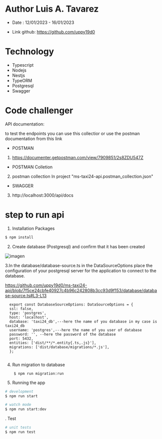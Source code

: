 # Author Luis A. Tavarez

- Date : 12/01/2023 - 16/01/2023

- Link github: https://github.com/uppy19d0

# Technology

- Typescript
- Nodejs
- Nestjs
- TypeORM
- Postgresql
- Swagger

# Code challenger

API documentation:

to test the endpoints you can use this collectior or use the postman documentation from this link

- POSTMAN

1. https://documenter.getpostman.com/view/7909851/2s8ZDU547Z

- POSTMAN Colletion

2. postman collection In project "ms-taxi24-api.postman_collection.json"

- SWAGGER

3. http://localhost:3000/api/docs

# step to run api

1. Installation Packages

```bash
$ npm install
```

2. Create database (Postgresql) and confirm that it has been created

![imagen](https://user-images.githubusercontent.com/51054204/212464846-2c5d0144-ee31-46d8-8a15-a5d00879f71a.png)

3.In the database/database-source.ts in the DataSourceOptions place the configuration of your postgresql server for the application to connect to the database.

https://github.com/uppy19d0/ms-taxi24-api/blob/7f5ce24cbfe40927c4b96c242808b3cc93d9f153/database/database-source.ts#L3-L13
```
  export const DatabaseSourceOptions: DataSourceOptions = {
  ssl: false,
  type: 'postgres',
  host: 'localhost',
  database: 'taxi24_db',---here the name of you database in my case is taxi24_db
  username: 'postgres',---here the name of you user of database
  password: '', --here the password of the database
  port: 5432,
  entities: ['dist/**/*.entity{.ts,.js}'],
  migrations: ['dist/database/migrations/*.js'],
  };


```
4. Run migration to database

```
    $ npm run migration:run
```

5. Running the app

```bash
# development
$ npm run start

# watch mode
$ npm run start:dev
```

. Test

```bash
# unit tests
$ npm run test
```
